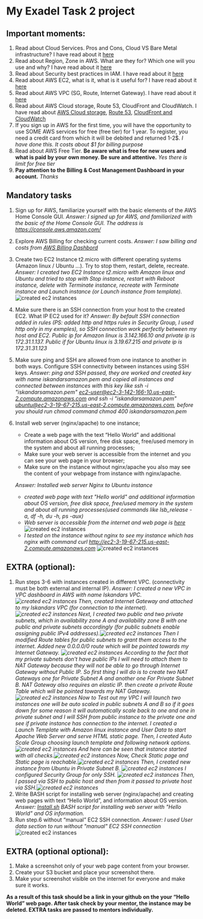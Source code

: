 My Exadel Task 2 project
======================================================

Important moments:
------------------
1. Read about Cloud Services. Pros and Cons, Cloud VS Bare Metal infrastructure? I have read about it [here](https://www.volico.com/bare-metal-server-or-cloud-servers-whats-the-difference/)
2. Read about Region, Zone in AWS. What are they for? Which one will you use and why? I have read about it [here](https://docs.aws.amazon.com/AWSEC2/latest/UserGuide/using-regions-availability-zones.html)
3. Read about Security best practices in IAM. I have read about it [here](https://docs.aws.amazon.com/IAM/latest/UserGuide/best-practices.html)
4. Read about AWS EC2, what is it, what is it useful for? I have read about it [here](https://docs.aws.amazon.com/AWSEC2/latest/UserGuide/concepts.html)
5. Read about AWS VPC (SG, Route, Internet Gateway). I have read about it [here](https://docs.aws.amazon.com/vpc/latest/userguide/what-is-amazon-vpc.html)
6. Read about AWS Cloud storage, Route 53, CloudFront and CloudWatch. I have read about [AWS Cloud storage](https://aws.amazon.com/ru/products/storage/), [Route 53](https://aws.amazon.com/ru/route53/), [CloudFront and CloudWatch](https://docs.aws.amazon.com/AmazonCloudFront/latest/DeveloperGuide/monitoring-using-cloudwatch.html)
7. If you sign up in AWS for the first time, you will have the opportunity to use SOME AWS services for free (free tier) for 1 year. To register, you need a credit card from which it will be debited and returned 1-2$. *I have done this. It costs about $1 for billing purpose*
8. Read about AWS Free Tier. **Be aware what is free for new users and what is paid by your own money. Be sure and attentive.** *Yes there is limit for free tier*
9. **Pay attention to the Billing & Cost Management Dashboard in your account.** *Thanks*

Mandatory tasks
---------------

1. Sign up for AWS, familiarize yourself with the basic elements of the AWS Home Console GUI. *Answer: I signed up for AWS, and familiarized with the basic of the Home Console GUI. The address is https://console.aws.amazon.com/* 
2. Explore AWS Billing for checking current costs. *Answer: I saw billing and costs from [AWS Billing Dashbord](https://console.aws.amazon.com/billing/home)*
3. Create two EC2 Instance t2.micro with different operating systems (Amazon linux / Ubuntu ...). Try to stop them, restart, delete, recreate. *Answer: I created two EC2 Instance t2.micro with Amazon linux and Ubuntu and tried to stop with Stop instance, restart with Reboot instance, delete with 
   Terminate instance, recreate with Terminate instance and Launch instance (or Launch instance from template).*
   ![created ec2 instances](./images/1.png)
4. Make sure there is an SSH connection from your host to the created EC2. What IP EC2 used for it? *Answer: By befault SSH connection added in rules (PS: added http and https rules in Security Group, I used http only in my exmples), so SSH connection work perfectly between my host and EC2. 
   Public ip for Amazon linux is 3.142.166.10 and private ip is 172.31.1.137. Public if for Ubuntu linux is 3.19.67.215 and private ip is 172.31.31.123*
5. Make sure  ping and SSH are allowed from one instance to another in both ways. Configure SSH connectivity between instances using SSH keys. *Answer: ping and SSH passed, they are worked and created key with name iskandarsamazon.pem and copied all instances and connected between instances with this key like ssh -i "iskandarsamazon.pem" ec2-user@ec2-3-142-166-10.us-east-2.compute.amazonaws.com and ssh -i "iskandarsamazon.pem" ubuntu@ec2-3-19-67-215.us-east-2.compute.amazonaws.com, before you should run chmod command chmod 400 iskandarsamazon.pem*
6. Install web server (nginx/apache) to one instance;
   - Create a web page with the text “Hello World” and additional information about OS version, free disk space,  free/used memory in the system and about all running processes;
   - Make sure your web server is accessible from the internet and you can see your web page in your browser;
   - Make sure on the instance without nginx/apache you also may see the content of your webpage from instance with nginx/apache.
   
   *Answer: Installed web server Nginx to Ubuntu instance* 
   - *created web page with text "Hello world" and additional information about OS version, free disk space,  free/used memory in the system and about all running processes(used commands like lsb_release -a, df -h, du -h, ps -aux)*
   - *Web server is accessible from the internet and web page is [here](http://ec2-3-19-67-215.us-east-2.compute.amazonaws.com/)*
     ![created ec2 instances](./images/2.png)
   - *I tested on the instance without nginx to see my instance which has nginx with command curl http://ec2-3-19-67-215.us-east-2.compute.amazonaws.com*
     ![created ec2 instances](./images/3.png)



EXTRA (optional):
-----------------

1. Run steps 3-6 with instances created in different VPC. (connectivity must be both external and internal IP). *Answer: I created a new VPC in VPC dashboard in AWS with name Iskandars VPC.
   ![created ec2 instances](./images/4.png) Then, created Internet Gateway and attached to my Iskandars VPC (for connection to the internet).
   ![created ec2 instances](./images/5.png) Next, I created two public and two private subnets, which in availability zone A and availability zone B with one public and private subnets accordingly 
   (for public subnets enable assigning public IPv4 addresses).![created ec2 instances](./images/6.png) Then I modified Route tables for public subnets to grant them access to the internet. Added new 0.0.0.0/0 route which will be pointed towards my Internet Gateway. ![created ec2 instances](./images/7.png) 
According to the fact that my private subnets don't have public IPs I will need to attach them to NAT Gateway because they will not be able to go through Internet Gateway without Public IP. So first thing I will do is to create two NAT Gateways one for Private Subnet A and another one For 
   Private Subnet B. NAT Gateway also requires an elastic IP. then create a private Route Table which will be pointed towards my NAT Gateway. ![created ec2 instances](./images/8.png)
Now to Test out my VPC I will launch two instances one will be auto scaled in public subnets A and B so if it goes
   down for some reason it will automatically scale back to one and one in private subnet and I will SSH from public
   instance to the private one and see if private instance has connection to the internet. I created a Launch Template with Amazon linux instance and User Data to start Apache Web Server and serve HTML static page. Then, I created Auto Scale Group choosing launch template and following network 
   options. ![created ec2 instances](./images/10.png)
And here can be seen that instance started with all checks.![created ec2 instances](./images/11.png) Now, Check Static page and Static page is reachable.![created ec2 instances](./images/12.png) Then, I created new instance from Ubuntu in 
   Private Subnet B. ![created ec2 instances](./images/13.png) I configured Security Group for only SSH. ![created ec2 instances](./images/14.png) Then, I passed via SSH to public host and then from it passed to private host via SSH.![created ec2 instances](./images/15.png)*
2. Write BASH script for installing web server (nginx/apache) and creating web pages with text “Hello World”, and information about OS version. *Answer: [Install.sh](./Install.sh) BASH script for installing web server with "Hello World" and OS information.*
3. Run step.6 without “manual” EC2 SSH connection. *Answer: I used User data section to run without "manual" EC2 SSH connection* ![created ec2 instances](./images/9.png)

EXTRA (optional optional):
--------------------------

1. Make a screenshot only of your web page сontent from your browser.
2. Create your S3 bucket and place your screenshot there.
3. Make your screenshot visible on the internet for everyone and make sure it works.

**As a result of this task should be a link in your github on the your “Hello World” web page. After task check by your mentor, the instance may be deleted. EXTRA tasks are passed to mentors individually.**
